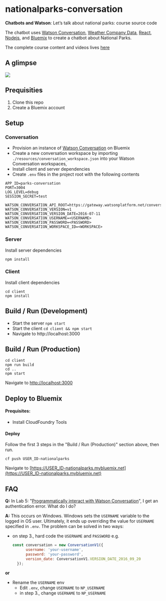 # nationalparks-conversation
 
**Chatbots and Watson**: Let’s talk about national parks: course source code

The chatbot uses [Watson Conversation](https://console.bluemix.net/catalog/services/conversation?env_id=ibm:yp:us-south&taxonomyNavigation=services), [Weather Company Data](https://console.bluemix.net/catalog/services/weather-company-data?env_id=ibm:yp:us-south&taxonomyNavigation=services), [React](https://facebook.github.io/react/), [Nodejs](https://nodejs.org/en/), and [Bluemix](https://www.bluemix.net) to create a chatbot about National Parks. 

The complete course content and videos lives [here](https://developer.ibm.com/courses/all-courses/chatbots-and-watson-lets-talk-about-national-parks/)

## A glimpse

![](https://github.com/cdimascio/nationalparks_conversation/raw/master/.assets/sshot.png)

## Prequisities

1. Clone this repo
2. Create a Bluemix account

## Setup

### Conversation

- Provision an instance of [Watson Conversation](https://console.bluemix.net/catalog/services/conversation?env_id=ibm:yp:us-south&taxonomyNavigation=services) on Bluemix
- Create a new conversation workspace by importing `./resources/conversation_workspace.json` into your Watson Conversation workspaces,
- Install client and server dependencies
- Create `.env` files in the project root with the following contents

```
APP_ID=parks-conversation
PORT=3004
LOG_LEVEL=debug
SESSION_SECRET=test

WATSON_CONVERSATION_API_ROOT=https://gateway.watsonplatform.net/conversation/api
WATSON_CONVERSATION_VERSION=v1
WATSON_CONVERSATION_VERSION_DATE=2016-07-11
WATSON_CONVERSATION_USERNAME=<USERNAME>
WATSON_CONVERSATION_PASSWORD=<PASSWORD>
WATSON_CONVERSATION_WORKSPACE_ID=<WORKSPACE>
```

### Server

Install server dependencies

```shell
npm install
```

### Client

Install client dependencies

```shell
cd client
npm install
```

## Build / Run (Development)
- Start the server `npm start`
- Start the client `cd client && npm start`
- Navigate to http://localhost:3000

## Build / Run (Production)

```shell
cd client
npm run build
cd ..
npm start
```
Navigate to [http://localhost:3000](http://localhost:3000)

## Deploy to Bluemix

#### Prequisites: 
- Install CloudFoundry Tools

#### Deploy
Follow the first 3 steps in the "Build / Run (Production)" section above, then run.

```shell
cf push USER_ID-nationalparks
```
Navigate to [https://USER_ID-nationalparks.mybluemix.net](https://USER_ID-nationalparks.mybluemix.net)



## FAQ

**Q:** In Lab 5: "[Programmatically interact with Watson Conversation](https://developer.ibm.com/courses/all/chatbots-watson-lets-talk-national-parks/?course=begin#3990)", I get an authentication error. What do I do?

**A:**
This occurs on Windows. Windows sets the `USERNAME` variable to the logged in OS user. Ultimately, it ends up overriding the value for `USERNAME` specified in `.env`. The problem can be solved in two ways:

- on step 3., hard code the `USERNAME` and `PASSWORD`
  e.g.
   
  ```javascript
  const conversation = new ConversationV1({
		username: 'your-username',
		password: 'your-password',
		version_date: ConversationV1.VERSION_DATE_2016_09_20
	});
  ```
 **or**
- Rename the `USERNAME` env 
	- 	Edit `.env`, change `USERNAME` to `NP_USERNAME`
	- 	in step 3., change `USERNAME` to `NP_USERNAME`

